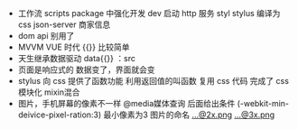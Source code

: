 - 工作流
  scripts package 中强化开发
  dev 启动 http 服务
  styl stylus 编译为 css
  json-server 商家信息
- dom api 别用了
- MVVM VUE 时代 {{}} 比较简单
- 天生继承数据驱动 data{{}} ：src
- 页面是响应式的 数据变了，界面就会变
- stylus 向 css 提供了函数功能
  利用返回值的叫函数
  复用 css 代码 完成了 css 模块化 mixin混合
-  图片，手机屏幕的像素不一样
@media媒体查询  后面给出条件 (-webkit-min-deivice-pixel-ration:3) 最小像素为3
图片的命名 ...@2x.png ...@3x.png
